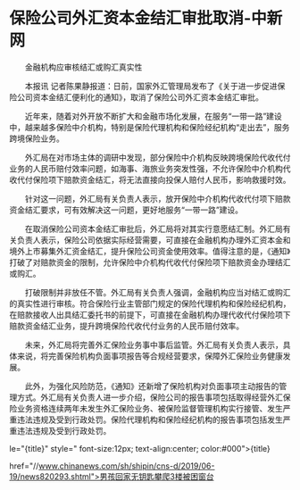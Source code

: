 # 保险公司外汇资本金结汇审批取消-中新网

　　金融机构应审核结汇或购汇真实性

　　本报讯 记者陈果静报道：日前，国家外汇管理局发布了《关于进一步促进保险公司资本金结汇便利化的通知》，取消了保险公司外汇资本金结汇审批。

　　近年来，随着对外开放不断扩大和金融市场化发展，在服务“一带一路”建设中，越来越多保险中介机构，特别是保险代理机构和保险经纪机构“走出去”，服务跨境保险业务。

　　外汇局在对市场主体的调研中发现，部分保险中介机构反映跨境保险代收代付业务的人民币赔付效率问题，如海事、海旅业务突发性强，不允许保险中介机构代收代付保险项下赔款资金结汇，将无法直接向投保人赔付人民币，影响救援时效。

　　针对这一问题，外汇局有关负责人表示，放开保险中介机构代收代付项下赔款资金结汇要求，可有效解决这一问题，更好地服务“一带一路”建设。

　　在取消保险公司资本金结汇审批后，外汇局将对其实行意愿结汇制。外汇局有关负责人表示，保险公司依据实际经营需要，可直接在金融机构办理外汇资本金和境外上市募集外汇资金结汇，提升保险公司资金使用效率。值得注意的是，《通知》打破了对赔款资金的限制，允许保险中介机构代收代付保险项下赔款资金办理结汇或购汇。

　　打破限制并非放任不管。外汇局有关负责人强调，金融机构应当对结汇或购汇的真实性进行审核。符合保险行业主管部门规定的保险代理机构和保险经纪机构，在赔款接收人出具结汇委托书的前提下，可直接在金融机构办理代收代付保险项下赔款资金结汇业务，提升跨境保险代收代付业务的人民币赔付效率。

　　未来，外汇局将完善外汇保险业务事中事后监管。外汇局有关负责人表示，具体来说，将完善保险机构负面事项报告等合规经营要求，保障外汇保险业务健康发展。

　　此外，为强化风险防范，《通知》还新增了保险机构对负面事项主动报告的管理方式。外汇局有关负责人进一步介绍，保险公司的报告事项包括取得经营外汇保险业务资格连续两年未发生外汇保险业务、被保险监督管理机构实行接管、发生严重违法违规及受到行政处罚。保险代理机构和保险经纪机构的报告事项包括发生严重违法违规及受到行政处罚。

le="{title}" style=" font-size:12px; text-align:center; color:#000">{title}

href="//www.chinanews.com/sh/shipin/cns-d/2019/06-19/news820293.shtml">男孩回家无钥匙攀爬3楼被困窗台

